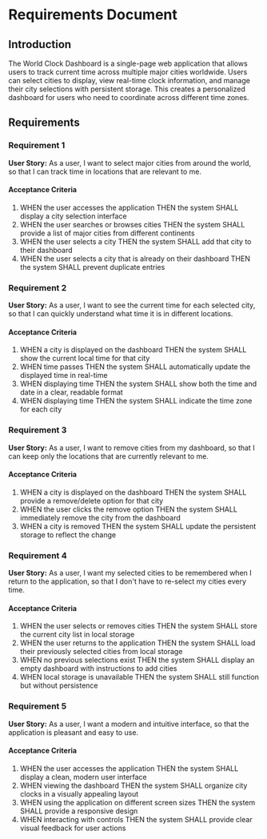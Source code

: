 # Requirements Document

## Introduction

The World Clock Dashboard is a single-page web application that allows users to track current time across multiple major cities worldwide. Users can select cities to display, view real-time clock information, and manage their city selections with persistent storage. This creates a personalized dashboard for users who need to coordinate across different time zones.

## Requirements

### Requirement 1

**User Story:** As a user, I want to select major cities from around the world, so that I can track time in locations that are relevant to me.

#### Acceptance Criteria

1. WHEN the user accesses the application THEN the system SHALL display a city selection interface
2. WHEN the user searches or browses cities THEN the system SHALL provide a list of major cities from different continents
3. WHEN the user selects a city THEN the system SHALL add that city to their dashboard
4. WHEN the user selects a city that is already on their dashboard THEN the system SHALL prevent duplicate entries

### Requirement 2

**User Story:** As a user, I want to see the current time for each selected city, so that I can quickly understand what time it is in different locations.

#### Acceptance Criteria

1. WHEN a city is displayed on the dashboard THEN the system SHALL show the current local time for that city
2. WHEN time passes THEN the system SHALL automatically update the displayed time in real-time
3. WHEN displaying time THEN the system SHALL show both the time and date in a clear, readable format
4. WHEN displaying time THEN the system SHALL indicate the time zone for each city

### Requirement 3

**User Story:** As a user, I want to remove cities from my dashboard, so that I can keep only the locations that are currently relevant to me.

#### Acceptance Criteria

1. WHEN a city is displayed on the dashboard THEN the system SHALL provide a remove/delete option for that city
2. WHEN the user clicks the remove option THEN the system SHALL immediately remove the city from the dashboard
3. WHEN a city is removed THEN the system SHALL update the persistent storage to reflect the change

### Requirement 4

**User Story:** As a user, I want my selected cities to be remembered when I return to the application, so that I don't have to re-select my cities every time.

#### Acceptance Criteria

1. WHEN the user selects or removes cities THEN the system SHALL store the current city list in local storage
2. WHEN the user returns to the application THEN the system SHALL load their previously selected cities from local storage
3. WHEN no previous selections exist THEN the system SHALL display an empty dashboard with instructions to add cities
4. WHEN local storage is unavailable THEN the system SHALL still function but without persistence

### Requirement 5

**User Story:** As a user, I want a modern and intuitive interface, so that the application is pleasant and easy to use.

#### Acceptance Criteria

1. WHEN the user accesses the application THEN the system SHALL display a clean, modern user interface
2. WHEN viewing the dashboard THEN the system SHALL organize city clocks in a visually appealing layout
3. WHEN using the application on different screen sizes THEN the system SHALL provide a responsive design
4. WHEN interacting with controls THEN the system SHALL provide clear visual feedback for user actions